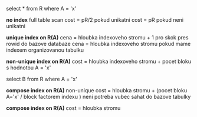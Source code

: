 select * from R where A = 'x'

**no index**
full table scan
cost = pR/2 pokud unikatni
cost = pR pokud neni unikatni

**unique index on R(A)**
cena = hloubka indexoveho stromu + 1 pro skok pres rowid do bazove databaze
cena = hloubka indexoveho stromu pokud mame indexem organizovanou tabulku

**non-unique index on R(A)**
cost = hloubka indexoveho stromu + pocet bloku s hodnotou A = 'x'

select B from R where A = 'x'

**compose index on R(A)** non-unique
cost = hloubka stromu + (pocet bloku A='x' / block factorem indexu )
neni potreba vubec sahat do bazove tabulky

**compose index on R(A)**
cost = hloubka stromu